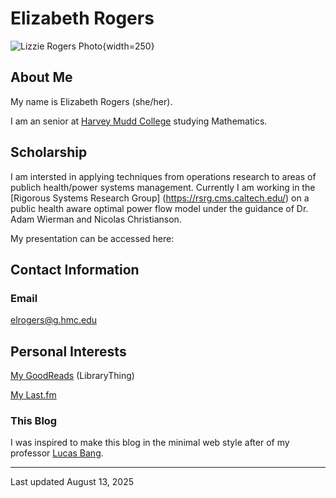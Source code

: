 # Elizabeth Rogers

![](ProfilePic.png "Lizzie Rogers Photo"){width=250}

## About Me

My name is Elizabeth Rogers (she/her). 

I am an senior at [Harvey Mudd College](https://www.hmc.edu) studying Mathematics.


## Scholarship 

I am intersted in applying techniques from operations research to areas of publich health/power systems management. Currently I am working in the [Rigorous Systems Research Group] (https://rsrg.cms.caltech.edu/) on a public health aware optimal power flow model under the guidance of Dr. Adam Wierman and Nicolas Christianson.

My presentation can be accessed here:


## Contact Information

### Email 

elrogers@g.hmc.edu

## Personal Interests
  
[My GoodReads](https://www.goodreads.com/altostratus) (LibraryThing)

[My Last.fm](https://www.last.fm/user/altostratus_)

### This Blog

I was inspired to make this blog in the minimal web style after of my professor [Lucas Bang](https://www.cs.hmc.edu/~bang/index.html).

---

Last updated August 13, 2025
